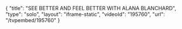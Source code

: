 {
    "title": "SEE BETTER AND FEEL BETTER WITH ALANA BLANCHARD",
    "type": "solo",
    "layout": "iframe-static",
    "videoId": "195760",
    "url": "\/tvpembed\/195760"
}